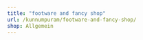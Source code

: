 ```yaml
---
title: "footware and fancy shop"
url: /kunnumpuram/footware-and-fancy-shop/
shop: Allgemein
---
```

